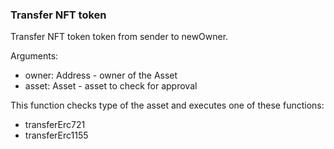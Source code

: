 ### Transfer NFT token

Transfer NFT token token from sender to newOwner.

Arguments:
- owner: Address - owner of the Asset
- asset: Asset - asset to check for approval

This function checks type of the asset and executes one of these functions:
- transferErc721
- transferErc1155
